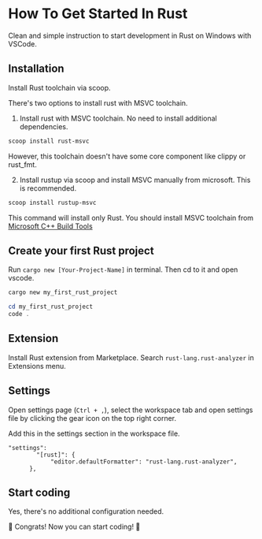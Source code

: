 # How To Get Started In Rust

Clean and simple instruction to start development in Rust on Windows with VSCode.

## Installation

Install Rust toolchain via scoop.

There's two options to install rust with MSVC toolchain.

1. Install rust with MSVC toolchain. No need to install additional dependencies.

  ```powershell
  scoop install rust-msvc
  ```
  
  However, this toolchain doesn't have some core component like clippy or rust_fmt.

2. Install rustup via scoop and install MSVC manually from microsoft. This is recommended.

  ```powershell
  scoop install rustup-msvc
  ```

  This command will install only Rust. You should install MSVC toolchain from [Microsoft C++ Build Tools](https://visualstudio.microsoft.com/visual-cpp-build-tools/)

## Create your first Rust project

Run `cargo new [Your-Project-Name]` in terminal. Then cd to it and open vscode.

```powershell
cargo new my_first_rust_project

cd my_first_rust_project
code .
```

## Extension

Install Rust extension from Marketplace. Search `rust-lang.rust-analyzer` in Extensions menu.

## Settings

Open settings page (`Ctrl + ,`), select the workspace tab and open settings file by clicking the gear icon on the top right corner.

Add this in the settings section in the workspace file.

```jsonc
"settings":
		"[rust]": {
			"editor.defaultFormatter": "rust-lang.rust-analyzer",
      },
```

## Start coding

Yes, there's no additional configuration needed.

🎉 Congrats! Now you can start coding! 🎉
